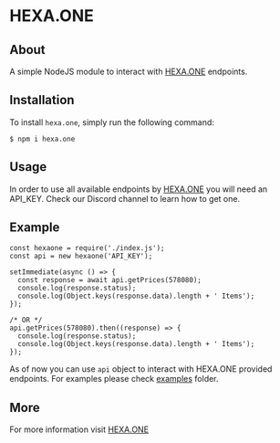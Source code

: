 # HEXA.ONE

## About
A simple NodeJS module to interact with [HEXA.ONE](https://hexa.one) endpoints.

## Installation
To install `hexa.one`, simply run the following command:
```
$ npm i hexa.one
```

## Usage
In order to use all available endpoints by [HEXA.ONE](https://hexa.one) you will need an API_KEY. Check our Discord channel to learn how to get one.

## Example

```
const hexaone = require('./index.js');
const api = new hexaone('API_KEY');

setImmediate(async () => {
  const response = await api.getPrices(578080);
  console.log(response.status);
  console.log(Object.keys(response.data).length + ' Items');
});

/* OR */
api.getPrices(578080).then((response) => {
  console.log(response.status);
  console.log(Object.keys(response.data).length + ' Items');
});
```

As of now you can use `api` object to interact with HEXA.ONE provided endpoints.
For examples please check [examples](https://github.com/yaneony/hexaone-npm/tree/master/examples) folder.

## More
For more information visit [HEXA.ONE](https://hexa.one)
